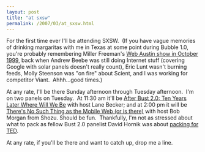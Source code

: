 ```yaml
---
layout: post
title: "at sxsw"
permalink: /2007/03/at_sxsw.html
---
```


For the first time ever I'll be attending SXSW.  (If you have vague memories of drinking margaritas with me in Texas at some point during Bubble 1.0, you're probably remembering Miller Freeman's [Web Austin show in October 1999](http://web.archive.org/web/19991013014125/http://mfweb.com/), back when Andrew Beebe was still doing Internet stuff (covering Google with solar panels doesn't really count), Eric Lunt wasn't burning feeds, Molly Steenson was "on fire" about Scient, and I was working for competitor Viant.  Ahhh...good times.)

At any rate, I'll be there Sunday afternoon through Tuesday afternoon.  I'm on two panels on Tuesday.  At 11:30 am it'll be [After Bust 2.0: Ten Years Later Where Will We Be](http://2007.sxsw.com/interactive/programming/panels/?action=show&id=IAP060111) with host Lane Becker; and at 2:00 pm it will be [There's No Such Thing as the Mobile Web (or is there)](http://2007.sxsw.com/interactive/programming/panels/?action=show&id=IAP060244) with host Bob Morgan from Shozu. Should be fun.  Thankfully, I'm not as stressed about what to pack as fellow Bust 2.0 panelist David Hornik was about [packing for TED](http://tedblog.typepad.com/tedblog/2007/03/packing_for_ted.html).

At any rate, if you'll be there and want to catch up, drop me a line.